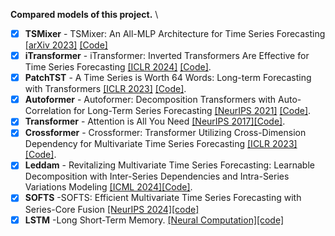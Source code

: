 **Compared models of this project.** \
  - [x] **TSMixer** - TSMixer: An All-MLP Architecture for Time Series Forecasting [[arXiv 2023]](https://arxiv.org/pdf/2303.06053.pdf) [[Code]](https://github.com/IUTV815/GTF4MF/blob/main/model/TSMixer.py)
  - [x] **iTransformer** - iTransformer: Inverted Transformers Are Effective for Time Series Forecasting [[ICLR 2024]](https://arxiv.org/abs/2310.06625) [[Code]](https://github.com/IUTV815/GTF4MF/blob/main/model/iTransformer.py).
  - [x] **PatchTST** - A Time Series is Worth 64 Words: Long-term Forecasting with Transformers [[ICLR 2023]](https://openreview.net/pdf?id=Jbdc0vTOcol) [[Code]](https://github.com/IUTV815/GTF4MF/blob/main/model/PatchTST.py).
  - [x] **Autoformer** - Autoformer: Decomposition Transformers with Auto-Correlation for Long-Term Series Forecasting [[NeurIPS 2021]](https://openreview.net/pdf?id=I55UqU-M11y) [[Code]](https://github.com/IUTV815/GTF4MF/blob/main/model/Autoformer.py).
  - [x] **Transformer** - Attention is All You Need [[NeurIPS 2017]](https://arxiv.org/abs/1706.03762)[[Code]](https://github.com/IUTV815/GTF4MF/blob/main/model/Transformer.py).
  - [x] **Crossformer** - Crossformer: Transformer Utilizing Cross-Dimension Dependency for Multivariate Time Series Forecasting [[ICLR 2023]](https://openreview.net/pdf?id=vSVLM2j9eie)[[Code]](https://github.com/IUTV815/GTF4MF/blob/main/model/Crossformer.py).
  - [x] **Leddam** - Revitalizing Multivariate Time Series Forecasting: Learnable Decomposition with Inter-Series Dependencies and Intra-Series Variations Modeling [[ICML 2024]](https://arxiv.org/abs/2402.12694)[[Code]](https://github.com/IUTV815/GTF4MF/blob/main/model/Leddam.py).
  - [x] **SOFTS** -SOFTS: Efficient Multivariate Time Series Forecasting with Series-Core Fusion [[NeurIPS 2024]](https://arxiv.org/abs/2404.14197)[[code]](https://github.com/IUTV815/GTF4MF/blob/main/model/SOFTS.py)
  - [x] **LSTM** -Long Short-Term Memory. [[Neural Computation]](https://dl.acm.org/doi/10.1162/neco.1997.9.8.1735)[[code]](https://github.com/IUTV815/GTF4MF/blob/main/model/LSTM.py)
